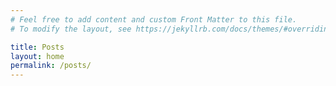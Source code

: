 ```yaml
---
# Feel free to add content and custom Front Matter to this file.
# To modify the layout, see https://jekyllrb.com/docs/themes/#overriding-theme-defaults

title: Posts
layout: home
permalink: /posts/
---
```

